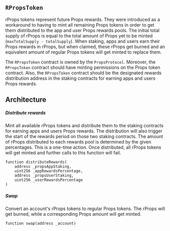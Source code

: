 ## `RPropsToken`

rProps tokens represent future Props rewards. They were introduced as a workaround to having to mint all remaining Props tokens in order to get them distributed to the app and user Props rewards pools. The initial total supply of rProps is equal to the total amount of Props yet to be minted (`maxTotalSupply - totalSupply`). When staking, apps and users earn their Props rewards in rProps, but when claimed, these rProps get burned and an equivalent amount of regular Props tokens will get minted to replace them.

The `RPropsToken` contract is owned by the `PropsProtocol`. Moreover, the `RPropsToken` contract should have minting permissions on the Props token contract. Also, the `RPropsToken` contract should be the designated rewards distribution address in the staking contracts for earning apps and users Props rewards.

## Architecture

##### Distribute rewards

Mint all available rProps tokens and distribute them to the staking contracts for earning apps and users Props rewards. The distribution will also trigger the start of the rewards period on those two staking contracts. The amount of rProps distributed to each rewards pool is determined by the given percentages. This is a one-time action. Once distributed, all rProps tokens will get minted and further calls to this function will fail.

```solidity
function distributeRewards(
    address _propsAppStaking,
    uint256 _appRewardsPercentage,
    address _propsUserStaking,
    uint256 _userRewardsPercentage
)
```

##### Swap

Convert an account's rProps tokens to regular Props tokens. The rProps will get burned, while a corresponding Props amount will get minted.

```solidity
function swap(address _account)
```
